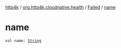 [http4k](../../index.md) / [org.http4k.cloudnative.health](../index.md) / [Failed](index.md) / [name](./name.md)

# name

`val name: `[`String`](https://kotlinlang.org/api/latest/jvm/stdlib/kotlin/-string/index.html)
